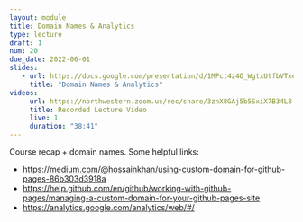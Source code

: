 ```yaml
---
layout: module
title: Domain Names & Analytics
type: lecture
draft: 1
num: 20
due_date: 2022-06-01
slides:
   - url: https://docs.google.com/presentation/d/1MPct4z4O_WgtxUtfbVTxeNVj9qgv5dSXLMqhchnhP44/edit?usp=sharing
     title: "Domain Names & Analytics"
videos:
     url: https://northwestern.zoom.us/rec/share/3znX8GAj5b5SxiX7B34L8-XmvyLT9ZiP6HiNDFGTeqh5XZjKXATV2fNOBdN3LN0d.UTd_2-lW0WfbxjYE
     title: Recorded Lecture Video
     live: 1
     duration: "38:41"  
---
```


Course recap + domain names. Some helpful links:
* <a href="https://medium.com/@hossainkhan/using-custom-domain-for-github-pages-86b303d3918a" target="_blank">https://medium.com/@hossainkhan/using-custom-domain-for-github-pages-86b303d3918a</a>
* <a href="https://medium.com/@hossainkhan/using-custom-domain-for-github-pages-86b303d3918a" target="_blank">https://help.github.com/en/github/working-with-github-pages/managing-a-custom-domain-for-your-github-pages-site</a>
* <a href="https://analytics.google.com/analytics/web/#/" target="_blank">https://analytics.google.com/analytics/web/#/</a>